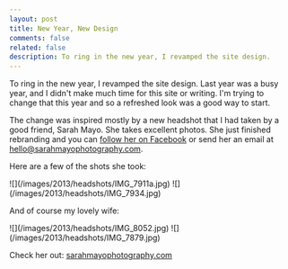 ```yaml
---
layout: post
title: New Year, New Design
comments: false
related: false
description: To ring in the new year, I revamped the site design.
---
```


To ring in the new year, I revamped the site design. Last year was a busy year, and I didn't make much time for this site or writing. I'm trying to change that this year and so a refreshed look was a good way to start.

The change was inspired mostly by a new headshot that I had taken by a good friend, Sarah Mayo. She takes excellent photos. She just finished rebranding and you can [follow her on Facebook](http://www.facebook.com/SarahMayoPhotography) or send her an email at [hello@sarahmayophotography.com](mailto:hello@sarahmayophotography.com).

Here are a few of the shots she took:

<span class="center">
![](/images/2013/headshots/IMG_7911a.jpg)
![](/images/2013/headshots/IMG_7934.jpg)
</span>

And of course my lovely wife:

<span class="center">
![](/images/2013/headshots/IMG_8052.jpg)
![](/images/2013/headshots/IMG_7879.jpg)
</span>

Check her out: [sarahmayophotography.com](http://sarahmayophotography.com)